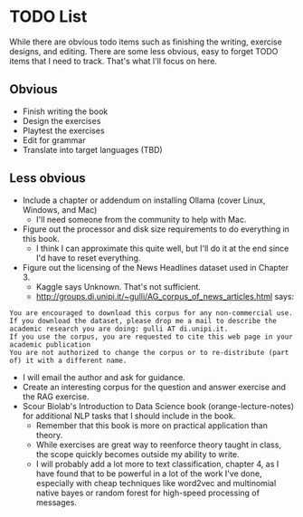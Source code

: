 # TODO List

While there are obvious todo items such as finishing the writing, exercise designs, and editing.  There are some less obvious, easy to forget TODO items that I need to track.  That's what I'll focus on here.

## Obvious

* Finish writing the book
* Design the exercises
* Playtest the exercises
* Edit for grammar
* Translate into target languages (TBD)

## Less obvious

* Include a chapter or addendum on installing Ollama (cover Linux, Windows, and Mac)
  * I'll need someone from the community to help with Mac.
* Figure out the processor and disk size requirements to do everything in this book.
  * I think I can approximate this quite well, but I'll do it at the end since I'd have to reset everything.
* Figure out the licensing of the News Headlines dataset used in Chapter 3.
  * Kaggle says Unknown.  That's not sufficient.
  * http://groups.di.unipi.it/~gulli/AG_corpus_of_news_articles.html says:
```
You are encouraged to download this corpus for any non-commercial use. If you download the dataset, please drop me a mail to describe the academic research you are doing: gulli AT di.unipi.it.
If you use the corpus, you are requested to cite this web page in your academic publication
You are not authorized to change the corpus or to re-distribute (part of) it with a different name. 
```
  * I will email the author and ask for guidance.
* Create an interesting corpus for the question and answer exercise and the RAG exercise.
* Scour Biolab's Introduction to Data Science book (orange-lecture-notes) for additional NLP tasks that I should include in the book.
  * Remember that this book is more on practical application than theory. 
  * While exercises are great way to reenforce theory taught in class, the scope quickly becomes outside my ability to write.
  * I will probably add a lot more to text classification, chapter 4, as I have found that to be powerful in a lot of the work I've done, especially with cheap techniques like word2vec and multinomial native bayes or random forest for high-speed processing of messages.

